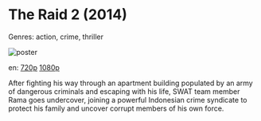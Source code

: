 # The Raid 2 (2014)

Genres: action, crime, thriller

![poster](http://image.tmdb.org/t/p/w500/q3ihLHxBP2TmzejiRDaWbnfARgP.jpg)

en:
  [720p](magnet:?xt=urn:btih:92E8A3ABD9BB3FE95350C88705F1450DE18C5407&tr=udp://glotorrents.pw:6969/announce&tr=udp://tracker.opentrackr.org:1337/announce&tr=udp://torrent.gresille.org:80/announce&tr=udp://tracker.openbittorrent.com:80&tr=udp://tracker.coppersurfer.tk:6969&tr=udp://tracker.leechers-paradise.org:6969&tr=udp://p4p.arenabg.ch:1337&tr=udp://tracker.internetwarriors.net:1337)
  [1080p](magnet:?xt=urn:btih:E15CE089EEA4CB50EAE2A6D1A59BDD86FCB0EA1F&tr=udp://glotorrents.pw:6969/announce&tr=udp://tracker.opentrackr.org:1337/announce&tr=udp://torrent.gresille.org:80/announce&tr=udp://tracker.openbittorrent.com:80&tr=udp://tracker.coppersurfer.tk:6969&tr=udp://tracker.leechers-paradise.org:6969&tr=udp://p4p.arenabg.ch:1337&tr=udp://tracker.internetwarriors.net:1337)
  


After fighting his way through an apartment building populated by an army of dangerous criminals and escaping with his life, SWAT team member Rama goes undercover, joining a powerful Indonesian crime syndicate to protect his family and uncover corrupt members of his own force.